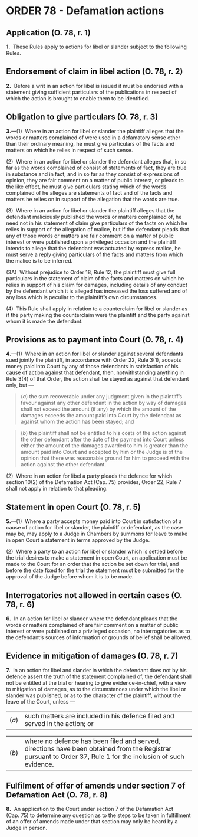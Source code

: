 # ORDER 78 - Defamation actions

## Application (O. 78, r. 1)

**1.**  These Rules apply to actions for libel or slander subject to the following Rules.

## Endorsement of claim in libel action (O. 78, r. 2)

**2.**  Before a writ in an action for libel is issued it must be endorsed with a statement giving sufficient particulars of the publications in respect of which the action is brought to enable them to be identified.

## Obligation to give particulars (O. 78, r. 3)

**3.**—(1)  Where in an action for libel or slander the plaintiff alleges that the words or matters complained of were used in a defamatory sense other than their ordinary meaning, he must give particulars of the facts and matters on which he relies in respect of such sense.



(2)  Where in an action for libel or slander the defendant alleges that, in so far as the words complained of consist of statements of fact, they are true in substance and in fact, and in so far as they consist of expressions of opinion, they are fair comment on a matter of public interest, or pleads to the like effect, he must give particulars stating which of the words complained of he alleges are statements of fact and of the facts and matters he relies on in support of the allegation that the words are true.



(3)  Where in an action for libel or slander the plaintiff alleges that the defendant maliciously published the words or matters complained of, he need not in his statement of claim give particulars of the facts on which he relies in support of the allegation of malice, but if the defendant pleads that any of those words or matters are fair comment on a matter of public interest or were published upon a privileged occasion and the plaintiff intends to allege that the defendant was actuated by express malice, he must serve a reply giving particulars of the facts and matters from which the malice is to be inferred.



(3A)  Without prejudice to Order 18, Rule 12, the plaintiff must give full particulars in the statement of claim of the facts and matters on which he relies in support of his claim for damages, including details of any conduct by the defendant which it is alleged has increased the loss suffered and of any loss which is peculiar to the plaintiff’s own circumstances.



(4)  This Rule shall apply in relation to a counterclaim for libel or slander as if the party making the counterclaim were the plaintiff and the party against whom it is made the defendant. 

## Provisions as to payment into Court (O. 78, r. 4)

**4.**—(1)  Where in an action for libel or slander against several defendants sued jointly the plaintiff, in accordance with Order 22, Rule 3(1), accepts money paid into Court by any of those defendants in satisfaction of his cause of action against that defendant, then, notwithstanding anything in Rule 3(4) of that Order, the action shall be stayed as against that defendant only, but —

>(_a_) the sum recoverable under any judgment given in the plaintiff’s favour against any other defendant in the action by way of damages shall not exceed the amount (if any) by which the amount of the damages exceeds the amount paid into Court by the defendant as against whom the action has been stayed; and

>(_b_) the plaintiff shall not be entitled to his costs of the action against the other defendant after the date of the payment into Court unless either the amount of the damages awarded to him is greater than the amount paid into Court and accepted by him or the Judge is of the opinion that there was reasonable ground for him to proceed with the action against the other defendant.



(2)  Where in an action for libel a party pleads the defence for which section 10(2) of the Defamation Act (Cap. 75) provides, Order 22, Rule 7 shall not apply in relation to that pleading.

## Statement in open Court (O. 78, r. 5)

**5.**—(1)  Where a party accepts money paid into Court in satisfaction of a cause of action for libel or slander, the plaintiff or defendant, as the case may be, may apply to a Judge in Chambers by summons for leave to make in open Court a statement in terms approved by the Judge.



(2)  Where a party to an action for libel or slander which is settled before the trial desires to make a statement in open Court, an application must be made to the Court for an order that the action be set down for trial, and before the date fixed for the trial the statement must be submitted for the approval of the Judge before whom it is to be made.

## Interrogatories not allowed in certain cases (O. 78, r. 6)

**6.**  In an action for libel or slander where the defendant pleads that the words or matters complained of are fair comment on a matter of public interest or were published on a privileged occasion, no interrogatories as to the defendant’s sources of information or grounds of belief shall be allowed.

## Evidence in mitigation of damages (O. 78, r. 7)

**7.**  In an action for libel and slander in which the defendant does not by his defence assert the truth of the statement complained of, the defendant shall not be entitled at the trial or hearing to give evidence-in-chief, with a view to mitigation of damages, as to the circumstances under which the libel or slander was published, or as to the character of the plaintiff, without the leave of the Court, unless —

<table class="p1_1" style="font-size:13pt" width="100%"><tbody><tr><td class="p1No">(<em>a</em>)</td><td class="pTxt">such matters are included in his defence filed and served in the action; or</td></tr></tbody></table>

<table class="p1_1" style="font-size:13pt" width="100%"><tbody><tr><td class="p1No">(<em>b</em>)</td><td class="pTxt">where no defence has been filed and served, directions have been obtained from the Registrar pursuant to Order&nbsp;37, Rule&nbsp;1 for the inclusion of such evidence.</td></tr></tbody></table>

## Fulfilment of offer of amends under section 7 of Defamation Act (O. 78, r. 8)

**8.**  An application to the Court under section 7 of the Defamation Act (Cap. 75) to determine any question as to the steps to be taken in fulfillment of an offer of amends made under that section may only be heard by a Judge in person.
